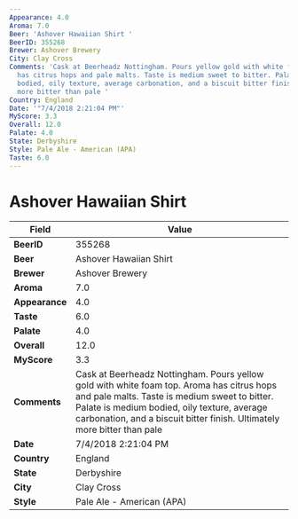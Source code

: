 ```yaml
---
Appearance: 4.0
Aroma: 7.0
Beer: 'Ashover Hawaiian Shirt '
BeerID: 355268
Brewer: Ashover Brewery
City: Clay Cross
Comments: 'Cask at Beerheadz Nottingham. Pours yellow gold with white foam top. Aroma
  has citrus hops and pale malts. Taste is medium sweet to bitter. Palate is medium
  bodied, oily texture, average carbonation, and a biscuit bitter finish. Ultimately
  more bitter than pale '
Country: England
Date: '"7/4/2018 2:21:04 PM"'
MyScore: 3.3
Overall: 12.0
Palate: 4.0
State: Derbyshire
Style: Pale Ale - American (APA)
Taste: 6.0
---
```


# Ashover Hawaiian Shirt 

| Field         | Value |
|---------------|-------|
| **BeerID** | 355268 |
| **Beer** | Ashover Hawaiian Shirt  |
| **Brewer** | Ashover Brewery |
| **Aroma** | 7.0 |
| **Appearance** | 4.0 |
| **Taste** | 6.0 |
| **Palate** | 4.0 |
| **Overall** | 12.0 |
| **MyScore** | 3.3 |
| **Comments** | Cask at Beerheadz Nottingham. Pours yellow gold with white foam top. Aroma has citrus hops and pale malts. Taste is medium sweet to bitter. Palate is medium bodied, oily texture, average carbonation, and a biscuit bitter finish. Ultimately more bitter than pale  |
| **Date** | 7/4/2018 2:21:04 PM |
| **Country** | England |
| **State** | Derbyshire |
| **City** | Clay Cross |
| **Style** | Pale Ale - American (APA) |
